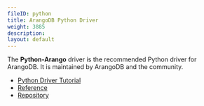 ```yaml
---
fileID: python
title: ArangoDB Python Driver
weight: 3885
description: 
layout: default
---
```

The **Python-Arango** driver is the recommended Python driver for ArangoDB.
It is maintained by ArangoDB and the community.

- [Python Driver Tutorial](https://university.arangodb.com/courses/python-driver-tutorial/)
- [Reference](https://docs.python-arango.com/)
- [Repository](https://github.com/ArangoDB-Community/python-arango)
